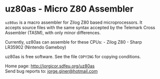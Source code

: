 uz80as - Micro Z80 Assembler
============================

`uz80as` is a macro assembler for Zilog Z80 based microprocessors. It accepts
source files with the same syntax accepted by the Telemark Cross Assembler
(TASM), with only minor differences.

Currently, uz80as can assemble for these CPUs:
    - Zilog Z80
    - Sharp LR35902 (Nintendo Gameboy)

uz80as is free software. See the file `COPYING` for copying conditions.

Home page: http://jorgicor.sdfeu.org/uz80as  
Send bug reports to: jorge.giner@hotmail.com

